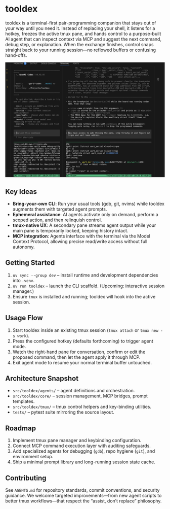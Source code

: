 # tooldex

tooldex is a terminal-first pair-programming companion that stays out of your way until you need it. Instead of replacing your shell, it listens for a hotkey, freezes the active tmux pane, and hands control to a purpose-built AI agent that can inspect context via MCP and suggest the next command, debug step, or explanation. When the exchange finishes, control snaps straight back to your running session—no reflowed buffers or confusing hand-offs.

![Codex driving the primary tmux pane](docs/codex_debugging_uart.png)

## Key Ideas
- **Bring-your-own CLI**: Run your usual tools (gdb, git, nvims) while tooldex augments them with targeted agent prompts.
- **Ephemeral assistance**: AI agents activate only on demand, perform a scoped action, and then relinquish control.
- **tmux-native UX**: A secondary pane streams agent output while your main pane is temporarily locked, keeping history intact.
- **MCP integration**: Agents interface with the terminal via the Model Context Protocol, allowing precise read/write access without full autonomy.

## Getting Started
1. `uv sync --group dev` – install runtime and development dependencies into `.venv`.
2. `uv run tooldex` – launch the CLI scaffold. (Upcoming: interactive session manager.)
3. Ensure `tmux` is installed and running; tooldex will hook into the active session.

## Usage Flow
1. Start tooldex inside an existing tmux session (`tmux attach` or `tmux new -s work`).
2. Press the configured hotkey (defaults forthcoming) to trigger agent mode.
3. Watch the right-hand pane for conversation, confirm or edit the proposed command, then let the agent apply it through MCP.
4. Exit agent mode to resume your normal terminal buffer untouched.

## Architecture Snapshot
- `src/tooldex/agents/` – agent definitions and orchestration.
- `src/tooldex/core/` – session management, MCP bridges, prompt templates.
- `src/tooldex/tmux/` – tmux control helpers and key-binding utilities.
- `tests/` – pytest suite mirroring the source layout.

## Roadmap
1. Implement tmux pane manager and keybinding configuration.
2. Connect MCP command execution layer with auditing safeguards.
3. Add specialized agents for debugging (`gdb`), repo hygiene (`git`), and environment setup.
4. Ship a minimal prompt library and long-running session state cache.

## Contributing
See `AGENTS.md` for repository standards, commit conventions, and security guidance. We welcome targeted improvements—from new agent scripts to better tmux workflows—that respect the “assist, don’t replace” philosophy.
